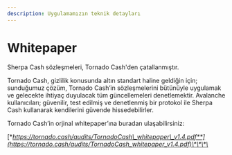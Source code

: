 ```yaml
---
description: Uygulamamızın teknik detayları
---
```


# Whitepaper

Sherpa Cash sözleşmeleri, Tornado Cash'den çatallanmıştır.  
  
Tornado Cash, gizlilik konusunda altın standart haline geldiğin için; sunduğumuz çözüm, Tornado Cash’in sözleşmelerini bütünüyle uygulamak ve gelecekte ihtiyaç duyulacak tüm güncellemeleri denetlemektir. Avalanche kullanıcıları; güvenilir, test edilmiş ve denetlenmiş bir protokol ile Sherpa Cash kullanarak kendilerini güvende hissedebilirler.

Tornado Cash’in orjinal whitepaper’ına buradan ulaşabilirsiniz:

[**https://tornado.cash/audits/TornadoCash\_whitepaper\_v1.4.pdf**](https://tornado.cash/audits/TornadoCash_whitepaper_v1.4.pdf)\*\*\*\*

